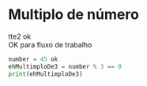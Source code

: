 # Multiplo de número
tte2 ok  
OK para fluxo de trabalho  

```python
number = 45 ok
ehMultimploDe3 = number % 3 == 0
print(ehMultimploDe3)
```